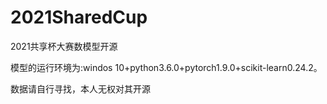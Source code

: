 # 2021SharedCup
2021共享杯大赛数模型开源

模型的运行环境为:windos 10+python3.6.0+pytorch1.9.0+scikit-learn0.24.2。

数据请自行寻找，本人无权对其开源
